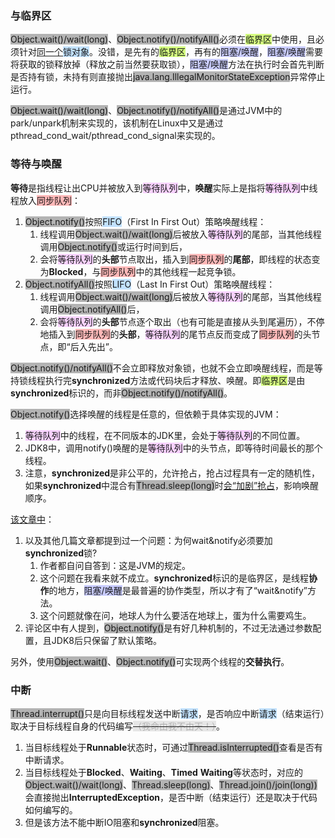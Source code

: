 ### 与临界区

<span style=background:#b3b3b3>Object.wait()/wait(long)</span>、<span style=background:#b3b3b3>Object.notify()/notifyAll()</span>必须在<span style=background:#d4fe7f>临界区</span>中使用，且必须针对<u>同一个</u><span style=background:#c2e2ff>锁对象</span>。没错，是先有的<span style=background:#d4fe7f>临界区</span>，再有的<span style=background:#c9ccff>阻塞/唤醒</span>，<span style=background:#c9ccff>阻塞/唤醒</span>需要将获取的锁释放掉（释放之前当然要获取锁），<span style=background:#c9ccff>阻塞/唤醒</span>方法在执行时会首先判断是否持有锁，未持有则直接抛出<span style=background:#b3b3b3>java.lang.IllegalMonitorStateException</span>异常停止运行。

<span style=background:#b3b3b3>Object.wait()/wait(long)</span>、<span style=background:#b3b3b3>Object.notify()/notifyAll()</span>是通过JVM中的park/unpark机制来实现的，该机制在Linux中又是通过pthread_cond_wait/pthread_cond_signal来实现的。



### 等待与唤醒

**等待**是指线程让出CPU并被放入到<span style=background:#f8d2ff>等待队列</span>中，**唤醒**实际上是指将<span style=background:#f8d2ff>等待队列</span>中线程放入<span style=background:#ffb8b8>同步队列</span>：

1. <span style=background:#b3b3b3>Object.notify()</span>按照<span style=background:#c2e2ff>FIFO</span>（First In First Out）策略唤醒线程：
   1. 线程调用<span style=background:#b3b3b3>Object.wait()/wait(long)</span>后被放入<span style=background:#f8d2ff>等待队列</span>的尾部，当其他线程调用<span style=background:#b3b3b3>Object.notify()</span>或运行时间到后，
   2. 会将<span style=background:#f8d2ff>等待队列</span>的**头部**节点取出，插入到<span style=background:#ffb8b8>同步队列</span>的**尾部**，即线程的状态变为**Blocked**，与<span style=background:#ffb8b8>同步队列</span>中的其他线程一起竞争锁。
2. <span style=background:#b3b3b3>Object.notifyAll()</span>按照<span style=background:#c2e2ff>LIFO</span>（Last In First Out）策略唤醒线程：
   1. 线程调用<span style=background:#b3b3b3>Object.wait()/wait(long)</span>后被放入<span style=background:#f8d2ff>等待队列</span>的尾部，当其他线程调用<span style=background:#b3b3b3>Object.notifyAll()</span>后，
   2. 会将<span style=background:#f8d2ff>等待队列</span>的**头部**节点逐个取出（也有可能是直接从头到尾遍历），不停地插入到<span style=background:#ffb8b8>同步队列</span>的**头部**，<span style=background:#f8d2ff>等待队列</span>的尾节点反而变成了<span style=background:#ffb8b8>同步队列</span>的头节点，即“后入先出”。

<span style=background:#b3b3b3>Object.notify()/notifyAll()</span>不会立即释放对象锁，也就不会立即唤醒线程，而是等持锁线程执行完**synchronized**方法或代码块后才释放、唤醒。即<span style=background:#d4fe7f>临界区</span>是由**synchronized**标识的，而非<span style=background:#b3b3b3>Object.notify()/notifyAll()</span>。

<span style=background:#b3b3b3>Object.notify()</span>选择唤醒的线程是任意的，但依赖于具体实现的JVM：

1. <span style=background:#f8d2ff>等待队列</span>中的线程，在不同版本的JDK里，会处于<span style=background:#f8d2ff>等待队列</span>的不同位置。
2. JDK8中，调用notify()唤醒的是<span style=background:#f8d2ff>等待队列</span>中的头节点，即等待时间最长的那个线程。
3. 注意，**synchronized**是非公平的，允许抢占，抢占过程具有一定的随机性，如果**synchronized**中混合有<span style=background:#b3b3b3>Thread.sleep(long)</span>时[会“加剧”抢占](https://www.jianshu.com/p/99f73827c616)，影响唤醒顺序。

[该文章中](https://www.jianshu.com/p/ffc0c755fd8d)：

1. 以及其他几篇文章都提到过一个问题：为何wait&notify必须要加**synchronized**锁?
   1. 作者都自问自答到：这是JVM的规定。
   2. 这个问题在我看来就不成立。**synchronized**标识的是临界区，是线程**协作**的地方，<span style=background:#c9ccff>阻塞/唤醒</span>是最普遍的协作类型，所以才有了“wait&notify”方法。
   3. 这个问题就像在问，地球人为什么要活在地球上，蛋为什么需要鸡生。
2. 评论区中有人提到，<span style=background:#b3b3b3>Object.notify()</span>是有好几种机制的，不过无法通过参数配置，且JDK8后只保留了默认策略。

另外，使用<span style=background:#b3b3b3>Object.wait()</span>、<span style=background:#b3b3b3>Object.notify()</span>可实现两个线程的**交替执行**。



### 中断

<span style=background:#b3b3b3>Thread.interrupt()</span>只是向目标线程发送中断<span style=background:#c2e2ff>请求</span>，是否响应中断<span style=background:#c2e2ff>请求</span>（结束运行）取决于目标线程自身的代码编写~~<span style=background:#e6e6e6;color:#b3b3b3>（我命由我不由天！）</span>~~。

1. 当目标线程处于**Runnable**状态时，可通过<span style=background:#b3b3b3>Thread.isInterrupted()</span>查看是否有中断请求。
2. 当目标线程处于**Blocked**、**Waiting**、**Timed** **Waiting**等状态时，对应的<span style=background:#b3b3b3>Object.wait()/wait(long)</span>、<span style=background:#b3b3b3>Thread.sleep(long)</span>、<span style=background:#b3b3b3>Thread.join()/join(long))</span>会直接抛出**InterruptedException**，是否中断（结束运行）还是取决于代码如何编写的。
3. 但是该方法不能中断IO阻塞和**synchronized**阻塞。
